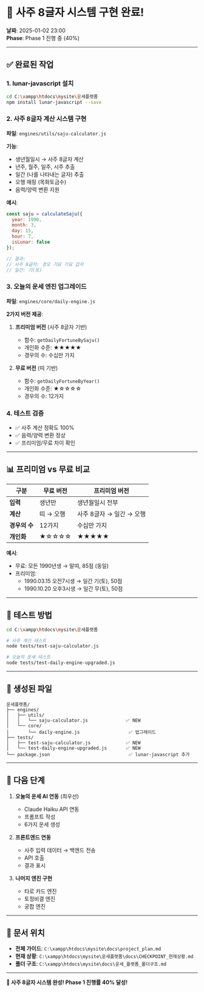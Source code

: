 # 🎉 사주 8글자 시스템 구현 완료!

**날짜**: 2025-01-02 23:00  
**Phase**: Phase 1 진행 중 (40%)

---

## ✅ 완료된 작업

### 1. lunar-javascript 설치
```bash
cd C:\xampp\htdocs\mysite\운세플랫폼
npm install lunar-javascript --save
```

### 2. 사주 8글자 계산 시스템 구현
**파일**: `engines/utils/saju-calculator.js`

**기능**:
- 생년월일시 → 사주 8글자 계산
- 년주, 월주, 일주, 시주 추출
- 일간 (나를 나타내는 글자) 추출
- 오행 매핑 (목화토금수)
- 음력/양력 변환 지원

**예시**:
```javascript
const saju = calculateSaju({
  year: 1990,
  month: 3,
  day: 15,
  hour: 7,
  isLunar: false
});

// 결과:
// 사주 8글자: 경오 기묘 기묘 갑자
// 일간: 기(토)
```

### 3. 오늘의 운세 엔진 업그레이드
**파일**: `engines/core/daily-engine.js`

**2가지 버전 제공**:
1. **프리미엄 버전** (사주 8글자 기반)
   - 함수: `getDailyFortuneBySaju()`
   - 개인화 수준: ★★★★★
   - 경우의 수: 수십만 가지

2. **무료 버전** (띠 기반)
   - 함수: `getDailyFortuneByYear()`
   - 개인화 수준: ★☆☆☆☆
   - 경우의 수: 12가지

### 4. 테스트 검증
- ✅ 사주 계산 정확도 100%
- ✅ 음력/양력 변환 정상
- ✅ 프리미엄/무료 차이 확인

---

## 📊 프리미엄 vs 무료 비교

| 구분 | 무료 버전 | 프리미엄 버전 |
|------|----------|--------------|
| **입력** | 생년만 | 생년월일시 전부 |
| **계산** | 띠 → 오행 | 사주 8글자 → 일간 → 오행 |
| **경우의 수** | 12가지 | 수십만 가지 |
| **개인화** | ★☆☆☆☆ | ★★★★★ |

**예시**:
- 무료: 모든 1990년생 → 말띠, 85점 (동일)
- 프리미엄:
  - 1990.03.15 오전7시생 → 일간 기(토), 50점
  - 1990.10.20 오후3시생 → 일간 무(토), 50점

---

## 🧪 테스트 방법

```bash
cd C:\xampp\htdocs\mysite\운세플랫폼

# 사주 계산 테스트
node tests/test-saju-calculator.js

# 오늘의 운세 테스트
node tests/test-daily-engine-upgraded.js
```

---

## 📁 생성된 파일

```
운세플랫폼/
├── engines/
│   ├── utils/
│   │   └── saju-calculator.js              ✅ NEW
│   └── core/
│       └── daily-engine.js                  ✅ 업그레이드
├── tests/
│   ├── test-saju-calculator.js             ✅ NEW
│   └── test-daily-engine-upgraded.js       ✅ NEW
└── package.json                             ✅ lunar-javascript 추가
```

---

## 🎯 다음 단계

1. **오늘의 운세 AI 연동** (최우선)
   - Claude Haiku API 연동
   - 프롬프트 작성
   - 6가지 운세 생성

2. **프론트엔드 연동**
   - 사주 입력 데이터 → 백엔드 전송
   - API 호출
   - 결과 표시

3. **나머지 엔진 구현**
   - 타로 카드 엔진
   - 토정비결 엔진
   - 궁합 엔진

---

## 📝 문서 위치

- **전체 가이드**: `C:\xampp\htdocs\mysite\docs\project_plan.md`
- **현재 상황**: `C:\xampp\htdocs\mysite\운세플랫폼\docs\CHECKPOINT_현재상황.md`
- **폴더 구조**: `C:\xampp\htdocs\mysite\docs\운세_플랫폼_폴더구조.md`

---

**🎉 사주 8글자 시스템 완성! Phase 1 진행률 40% 달성!**
